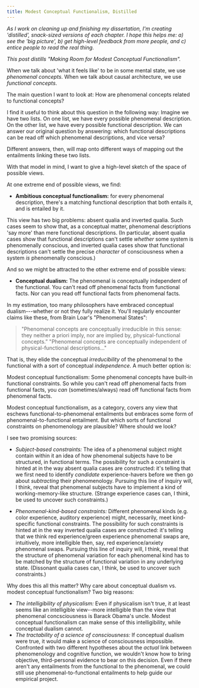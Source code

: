 ```yaml
---
title: Modest Conceptual Functionalism, Distilled
---
```


_As I work on cleaning up and finishing my dissertation, I'm creating 'distilled', snack-sized versions of each chapter. I hope this helps me: a) see the 'big picture', b) get high-level feedback from more people, and c) entice people to read the real thing._

_This post distills "Making Room for Modest Conceptual Functionalism"._

When we talk about 'what it feels like' to be in some mental state, we use _phenomenal concepts_. When we talk about causal architecture, we use _functional concepts_.

The main question I want to look at: How are phenomenal concepts related to functional concepts?

I find it useful to think about this question in the following way: Imagine we have two lists. On one list, we have every possible phenomenal description. On the other list, we have every possible functional description. We can answer our original question by answering: which functional descriptions can be read off which phenomenal descriptions, and vice versa?

Different answers, then, will map onto different ways of mapping out the entailments linking these two lists.

With that model in mind, I want to give a high-level sketch of the space of possible views.

At one extreme end of possible views, we find:

- **Ambitious conceptual functionalism:** for every phenomenal description, there's a matching functional description that both entails it, and is entailed by it.

This view has two big problems: absent qualia and inverted qualia. Such cases seem to show that, as a conceptual matter, phenomenal descriptions 'say more' than mere functional descriptions. (In particular, absent qualia cases show that functional descriptions can't settle _whether_ some system is phenomenally conscious, and inverted qualia cases show that functional descriptions can't settle the precise *character* of consciousness when a system *is* phenomenally conscious.)

And so we might be attracted to the other extreme end of possible views:

- **Conceptual dualism:** The phenomenal is conceptually independent of the functional. You can't read off phenomenal facts from functional facts. Nor can you read off functional facts from phenomenal facts.

In my estimation, too many philosophers have embraced conceptual dualism---whether or not they fully realize it. You'll regularly encounter claims like these, from Brain Loar's "Phenomenal States":

> "Phenomenal concepts are conceptually irreducible in this sense: they neither a priori imply, nor are implied by, physical-functional concepts.”
> "Phenomenal concepts are conceptually independent of physical-functional descriptions..."

That is, they elide the conceptual *irreducibility* of the phenomenal to the functional with a sort of conceptual *independence*. A much better option is:

Modest conceptual functionalism: Some phenomenal concepts have built-in functional constraints. So while you can't read off phenomenal facts from functional facts, you *can* (sometimes/always) read off functional facts from phenomenal facts.

Modest conceptual functionalism, as a category, covers any view that eschews functional-to-phenomenal entailments but embraces some form of phenomenal-to-functional entailment. But which sorts of functional constraints on phenomenology are plausible? Where should we look?

I see two promising sources:

- *Subject-based constraints:* The idea of a phenomenal subject might contain within it an idea of how phenomenal subjects have to be structured, in functional terms. The possibility for such a constraint is hinted at in the way absent qualia cases are constructed: it's telling that we first need to identify *candidate* experience-havers before we then go about *subtracting* their phenomenology. Pursuing this line of inquiry will, I think, reveal that phenomenal subjects have to implement a kind of working-memory-like structure. (Strange experience cases can, I think, be used to uncover such constraints.)

- *Phenomenal-kind-based constraints:* Different phenomenal kinds (e.g. color experience, auditory experience) might, necessarily, meet kind-specific functional constraints. The possibility for such constraints is hinted at in the way inverted qualia cases are constructed: it's telling that we think red experience/green experience phenomenal swaps are, intuitively, more intelligible then, say, red experience/anxiety phenomenal swaps. Pursuing this line of inquiry will, I think, reveal that the structure of phenomenal variation for each phenomenal kind has to be matched by the structure of functional variation in any underlying state. (Dissonant qualia cases can, I think, be used to uncover such constraints.)

Why does this all this matter? Why care about conceptual dualism vs. modest conceptual functionalism? Two big reasons:

- _The intelligibility of physicalism:_ Even if physicalism isn't true, it at least seems like an intelligible view--more intelligible than the view that phenomenal concsciousness is Barack Obama's uncle. Modest conceptual functionalism can make sense of this intelligibility, while conceptual dualism cannot.
- _The tractability of a science of consciousness:_ If conceptual dualism were true, it would make a science of consciousness impossible. Confronted with two different hypotheses about the  *actual* link between phenomenology and cognitive function, we wouldn't know how to bring objective, third-personal evidence to bear on this decision. Even if there aren't any entailments from the functional to the phenomenal, we could still use phenomenal-to-functional entailments to help guide our empirical project.
